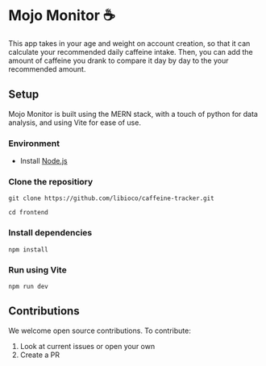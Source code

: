 # Mojo Monitor ☕
This app takes in your age and weight on account creation, so that it can calculate your recommended daily caffeine intake. Then, you can add the amount of caffeine you drank to compare it day by day to the your recommended amount.

## Setup
Mojo Monitor is built using the MERN stack, with a touch of python for data analysis, and using Vite for ease of use.

### Environment
- Install [Node.js](https://nodejs.org/en/download)

### Clone the repositiory
`git clone https://github.com/libioco/caffeine-tracker.git`

`cd frontend`

### Install dependencies
`npm install`

### Run using Vite
`npm run dev`

## Contributions
We welcome open source contributions. To contribute:
1. Look at current issues or open your own
2. Create a PR